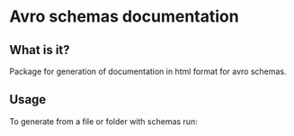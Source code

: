 # Avro schemas documentation

## What is it?

Package for generation of documentation in html format for avro schemas.

## Usage

To generate from a file or folder with schemas run:

```bash



```
